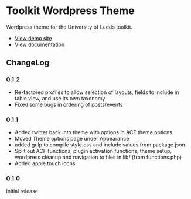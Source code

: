 Toolkit Wordpress Theme
=======================

Wordpress theme for the University of Leeds toolkit.

 * [View demo site](http://leeds.wpengine.com/toolkit/)
 * [View documentation](http://toolkit.leeds.ac.uk/)

ChangeLog
---------

### 0.1.2

 * Re-factored profiles to allow selection of layouts, fields to include in table view, and use its own taxonomy
 * Fixed some bugs in ordering of posts/events

### 0.1.1

 * Added twitter back into theme with options in ACF theme options
 * Moved Theme options page under Appearance
 * added gulp to compile style.css and include values from package.json
 * Split out ACF functions, plugin activation functions, theme setup, wordpress cleanup and navigation to files in lib/ (from functions.php)
 * Added apple touch icons

### 0.1.0

Initial release